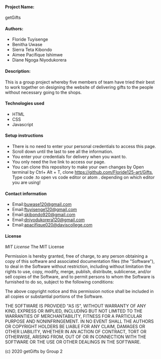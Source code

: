 #### Project Name:
getGifts
#### Authors:
* Floride Tuyisenge
* Benitha Uwase
* Sierra Teta Kibondo
* Aimee Pacifique Ishimwe 
* Diane Ngoga Niyodukorera
#### Description:
This is a group project whereby five members of team have tried their best to work together on designing the website of delivering gifts to the people without necessary going to the shops. 
#### Technologies used
* HTML
* CSS
* Javascript
#### Setup instructions
* There is no need to enter your personal credentials to access this page.
* Scroll down until the last to see all the information.
* You enter your credentials for delivery when you want to.
* You only need the live link to access our page.
* You can clone this repository to make your own changes by Open terminal by Ctrl+ Alt + T, clone https://github.com/Floride125-art/Gifts, Type code .to open vs code editor or atom . depending on which editor you are using!
####  Contact information
* Email:buwase120@gmail.com
* Email:ftuyisenge120@gmail.com
* Email:skibondo920@gmail.com
* Email:dniyodukorera120@gmail.com
* Email:apacifique020@daviscollege.com
#### License
 *MIT License*
The MIT License

Permission is hereby granted, free of charge, to any person obtaining a copy
of this software and associated documentation files (the "Software"), to deal
in the Software without restriction, including without limitation the rights
to use, copy, modify, merge, publish, distribute, sublicense, and/or sell
copies of the Software, and to permit persons to whom the Software is
furnished to do so, subject to the following conditions:

The above copyright notice and this permission notice shall be included in
all copies or substantial portions of the Software.

THE SOFTWARE IS PROVIDED "AS IS", WITHOUT WARRANTY OF ANY KIND, EXPRESS OR
IMPLIED, INCLUDING BUT NOT LIMITED TO THE WARRANTIES OF MERCHANTABILITY,
FITNESS FOR A PARTICULAR PURPOSE AND NONINFRINGEMENT. IN NO EVENT SHALL THE
AUTHORS OR COPYRIGHT HOLDERS BE LIABLE FOR ANY CLAIM, DAMAGES OR OTHER
LIABILITY, WHETHER IN AN ACTION OF CONTRACT, TORT OR OTHERWISE, ARISING FROM,
OUT OF OR IN CONNECTION WITH THE SOFTWARE OR THE USE OR OTHER DEALINGS IN
THE SOFTWARE.

(c) 2020 getGifts by Group 2


